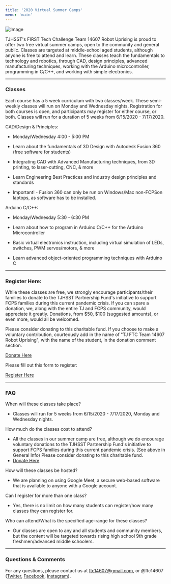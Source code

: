```yaml
---
title: '2020 Virtual Summer Camps'
menu: 'main'
---
```


![Image](https://scontent-iad3-1.xx.fbcdn.net/v/t1.0-9/100101029_1113005239081973_1166403192200626176_o.jpg?_nc_cat=100&_nc_sid=07e735&_nc_oc=AQmtzVEIsbAf4tl_EyByyC2tFtCFAZL0s3wmdQS3ZU2r7x-9JcBVejs_6nMIIv4PUok&_nc_ht=scontent-iad3-1.xx&oh=cdab012a2ce42f902946503f86c9f3a4&oe=5EEDA0E2)

TJHSST's FIRST Tech Challenge Team 14607 Robot Uprising is proud to offer two free virtual summer camps, open to the community and general public. Classes are targeted at middle-school aged students, although anyone is free to attend and learn. These classes teach the fundamentals to technology and robotics, through CAD, design principles, advanced manufacturing techniques, working with the Arduino microcontroller, programming in C/C++, and working with simple electronics.

____________

### Classes

Each course has a 5 week curriculum with two classes/week. These semi-weekly classes will run on Monday and Wednesday nights. Registration for both courses is open, and participants may register for either course, or both. 
Classes will run for a duration of 5 weeks from 6/15/2020 - 7/17/2020. 

CAD/Design & Principles: 

- Monday/Wednesday 4:00 - 5:00 PM 

- Learn about the fundamentals of 3D Design with Autodesk Fusion 360 (free software for students)

- Integrating CAD with Advanced Manufacturing techniques, from 3D printing, to laser-cutting, CNC, & more

- Learn Engineering Best Practices and industry design principles and standards

- Important! - Fusion 360 can only be run on Windows/Mac non-FCPSon laptops, as software has to be installed. 

Arduino C/C++: 

- Monday/Wednesday 5:30 - 6:30 PM  

- Learn about how to program in Arduino C/C++ for the Arduino Microcontroller

- Basic virtual electronics instruction, including virtual simulation of LEDs, switches, PWM servos/motors, & more

- Learn advanced object-oriented programming techniques with Arduino C 

____________

### Register Here: 

While these classes are free, we strongly encourage participants/their families to donate to the TJHSST Partnership Fund's initiative to support FCPS families during this current pandemic crisis. If you can spare a donation, we, along with the entire TJ and FCPS community, would appreciate it greatly. Donations, from $50, $100 (suggested amounts), or even more, would all be welcomed. 

Please consider donating to this charitable fund. If you choose to make a voluntary contribution, courteously add in the name of "TJ FTC Team 14607 Robot Uprising", with the name of the student, in the donation comment section. 

[Donate Here](https://4agc.com/landing_pages/3efa48fd-5ab2-4872-8ae6-39f7f1dc662e) 

Please fill out this form to register:

[Register Here](https://forms.gle/iN7og1sESJe5FFd29) 
____________

### FAQ

When will these classes take place?

- Classes will run for 5 weeks from 6/15/2020 - 7/17/2020, Monday and Wednesday nights.

How much do the classes cost to attend?

- All the classes in our summer camp are free, although we do encourage voluntary donations to the TJHSST Partnership Fund's initiative to support FCPS families during this current pandemic crisis. (See above in General Info) Please consider donating to this charitable fund.
- [Donate Here](https://4agc.com/landing_pages/3efa48fd-5ab2-4872-8ae6-39f7f1dc662e) 

How will these classes be hosted?

- We are planning on using Google Meet, a secure web-based software that is available to anyone with a Google account.

Can I register for more than one class?

- Yes, there is no limit on how many students can register/how many classes they can register for. 

Who can attend/What is the specified age-range for these classes?

- Our classes are open to any and all students and community members, but the content will be targeted towards rising high school 9th grade freshmen/advanced middle schoolers. 

____________

### Questions & Comments

For any questions, please contact us at ftc14607@gmail.com, or @ftc14607 ([Twitter](https://twitter.com/ftc14607), [Facebook](https://facebook.com/ftc14607), [Instagram](https://instagram.com/ftc14607)). 

